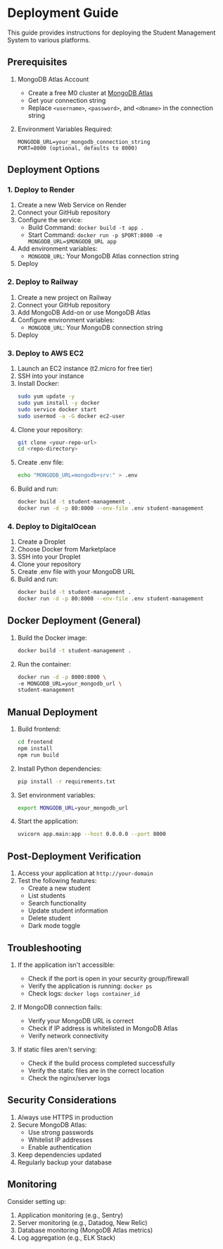 # Deployment Guide

This guide provides instructions for deploying the Student Management System to various platforms.

## Prerequisites

1. MongoDB Atlas Account
   - Create a free M0 cluster at [MongoDB Atlas](https://www.mongodb.com/cloud/atlas)
   - Get your connection string
   - Replace `<username>`, `<password>`, and `<dbname>` in the connection string

2. Environment Variables Required:
   ```
   MONGODB_URL=your_mongodb_connection_string
   PORT=8000 (optional, defaults to 8000)
   ```

## Deployment Options

### 1. Deploy to Render

1. Create a new Web Service on Render
2. Connect your GitHub repository
3. Configure the service:
   - Build Command: `docker build -t app .`
   - Start Command: `docker run -p $PORT:8000 -e MONGODB_URL=$MONGODB_URL app`
4. Add environment variables:
   - `MONGODB_URL`: Your MongoDB Atlas connection string
5. Deploy

### 2. Deploy to Railway

1. Create a new project on Railway
2. Connect your GitHub repository
3. Add MongoDB Add-on or use MongoDB Atlas
4. Configure environment variables:
   - `MONGODB_URL`: Your MongoDB connection string
5. Deploy

### 3. Deploy to AWS EC2

1. Launch an EC2 instance (t2.micro for free tier)
2. SSH into your instance
3. Install Docker:
   ```bash
   sudo yum update -y
   sudo yum install -y docker
   sudo service docker start
   sudo usermod -a -G docker ec2-user
   ```
4. Clone your repository:
   ```bash
   git clone <your-repo-url>
   cd <repo-directory>
   ```
5. Create .env file:
   ```bash
   echo "MONGODB_URL=mongodb+srv:" > .env
   ```
6. Build and run:
   ```bash
   docker build -t student-management .
   docker run -d -p 80:8000 --env-file .env student-management
   ```

### 4. Deploy to DigitalOcean

1. Create a Droplet
2. Choose Docker from Marketplace
3. SSH into your Droplet
4. Clone your repository
5. Create .env file with your MongoDB URL
6. Build and run:
   ```bash
   docker build -t student-management .
   docker run -d -p 80:8000 --env-file .env student-management
   ```

## Docker Deployment (General)

1. Build the Docker image:
   ```bash
   docker build -t student-management .
   ```

2. Run the container:
   ```bash
   docker run -d -p 8000:8000 \
   -e MONGODB_URL=your_mongodb_url \
   student-management
   ```

## Manual Deployment

1. Build frontend:
   ```bash
   cd frontend
   npm install
   npm run build
   ```

2. Install Python dependencies:
   ```bash
   pip install -r requirements.txt
   ```

3. Set environment variables:
   ```bash
   export MONGODB_URL=your_mongodb_url
   ```

4. Start the application:
   ```bash
   uvicorn app.main:app --host 0.0.0.0 --port 8000
   ```

## Post-Deployment Verification

1. Access your application at `http://your-domain`
2. Test the following features:
   - Create a new student
   - List students
   - Search functionality
   - Update student information
   - Delete student
   - Dark mode toggle

## Troubleshooting

1. If the application isn't accessible:
   - Check if the port is open in your security group/firewall
   - Verify the application is running: `docker ps`
   - Check logs: `docker logs container_id`

2. If MongoDB connection fails:
   - Verify your MongoDB URL is correct
   - Check if IP address is whitelisted in MongoDB Atlas
   - Verify network connectivity

3. If static files aren't serving:
   - Check if the build process completed successfully
   - Verify the static files are in the correct location
   - Check the nginx/server logs

## Security Considerations

1. Always use HTTPS in production
2. Secure MongoDB Atlas:
   - Use strong passwords
   - Whitelist IP addresses
   - Enable authentication
3. Keep dependencies updated
4. Regularly backup your database

## Monitoring

Consider setting up:
1. Application monitoring (e.g., Sentry)
2. Server monitoring (e.g., Datadog, New Relic)
3. Database monitoring (MongoDB Atlas metrics)
4. Log aggregation (e.g., ELK Stack)
